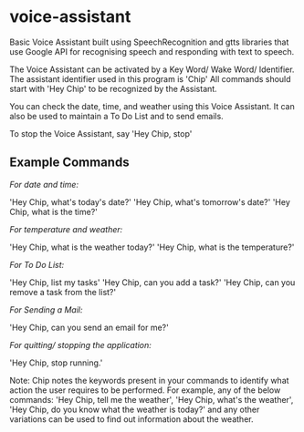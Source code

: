 # voice-assistant

Basic Voice Assistant built using SpeechRecognition and gtts libraries that use Google API for recognising speech and responding with text to speech.

The Voice Assistant can be activated by a Key Word/ Wake Word/ Identifier.
The assistant identifier used in this program is 'Chip'
All commands should start with 'Hey Chip' to be recognized by the Assistant.

You can check the date, time, and weather using this Voice Assistant.
It can also be used to maintain a To Do List and to send emails.

To stop the Voice Assistant, say 'Hey Chip, stop'


## Example Commands

*For date and time:*

'Hey Chip, what's today's date?'
'Hey Chip, what's tomorrow's date?'
'Hey Chip, what is the time?'


*For temperature and weather:*

'Hey Chip, what is the weather today?'
'Hey Chip, what is the temperature?'


*For To Do List:*

'Hey Chip, list my tasks'
'Hey Chip, can you add a task?'
'Hey Chip, can you remove a task from the list?'


*For Sending a Mail:*

'Hey Chip, can you send an email for me?'


*For quitting/ stopping the application:*

'Hey Chip, stop running.'


Note:
Chip notes the keywords present in your commands to identify what action the user requires to be performed. 
For example, any of the below commands:
'Hey Chip, tell me the weather', 'Hey Chip, what's the weather', 'Hey Chip, do you know what the weather is today?'
and any other variations can be used to find out information about the weather.
